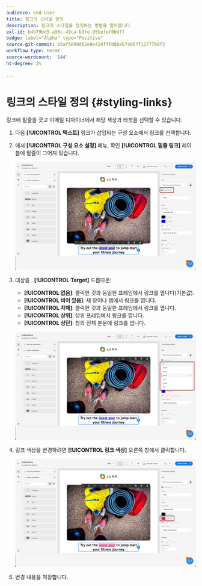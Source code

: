 ```yaml
---
audience: end-user
title: 링크의 스타일 정의
description: 링크의 스타일을 정의하는 방법을 알아봅니다
exl-id: b4b79bd5-a96c-49ca-b3fe-95befef00dff
badge: label="Alpha" type="Positive"
source-git-commit: b5af5099d62e0e424fffdd8eb74d67f12777b0f2
workflow-type: tm+mt
source-wordcount: '144'
ht-degree: 2%

---
```



# 링크의 스타일 정의 {#styling-links}

링크에 밑줄을 긋고 이메일 디자이너에서 해당 색상과 타겟을 선택할 수 있습니다.

1. 다음 **[!UICONTROL 텍스트]** 링크가 삽입되는 구성 요소에서 링크를 선택합니다.

1. 에서 **[!UICONTROL 구성 요소 설정]** 메뉴, 확인 **[!UICONTROL 밑줄 링크]** 레이블에 밑줄이 그어져 있습니다.

   ![](assets/link_1.png)

1. 대상을 . **[!UICONTROL Target]** 드롭다운:

   * **[!UICONTROL 없음]**: 클릭한 것과 동일한 프레임에서 링크를 엽니다(기본값).
   * **[!UICONTROL 비어 있음]**: 새 창이나 탭에서 링크를 엽니다.
   * **[!UICONTROL 자체]**: 클릭한 것과 동일한 프레임에서 링크를 엽니다.
   * **[!UICONTROL 상위]**: 상위 프레임에서 링크를 엽니다.
   * **[!UICONTROL 상단]**: 창의 전체 본문에 링크를 엽니다.

   ![](assets/link_2.png)

1. 링크 색상을 변경하려면 **[!UICONTROL 링크 색상]** 오른쪽 창에서 클릭합니다.

   ![](assets/link_3.png)

1. 변경 내용을 저장합니다.
